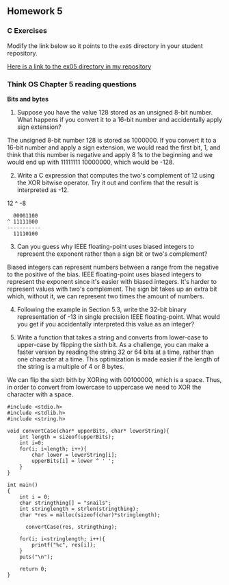 ## Homework 5

### C Exercises

Modify the link below so it points to the `ex05` directory in your
student repository.

[Here is a link to the ex05 directory in my repository](https://github.com/YOUR_GITHUB_USERNAME_HERE/ExercisesInC/tree/master/exercises/ex05)

### Think OS Chapter 5 reading questions

**Bits and bytes**

1) Suppose you have the value 128 stored as an unsigned 8-bit number.  What happens if you convert
it to a 16-bit number and accidentally apply sign extension?

The unsigned 8-bit number 128 is stored as 1000000. If you convert it to a 16-bit number and apply a sign extension, we would read the first bit, 1, and think that this number is negative and apply 8 1s to the beginning and we would end up with 11111111 10000000, which would be -128.

2) Write a C expression that computes the two's complement of 12 using the XOR bitwise operator.
Try it out and confirm that the result is interpreted as -12.

12 ^ -8

```
  00001100
^ 11111000
-----------
  11110100
```

3) Can you guess why IEEE floating-point uses biased integers to represent the exponent rather than a
sign bit or two's complement?

Biased integers can represent numbers between a range from the negative to the positive of the bias. IEEE floating-point uses biased integers to represent the exponent since it's easier with biased integers. It's harder to represent values with two's complement. The sign bit takes up an extra bit which, without it, we can represent two times the amount of numbers.

4) Following the example in Section 5.3, write the 32-bit binary representation of -13 in single precision
IEEE floating-point.  What would you get if you accidentally interpreted this value as an integer?


5) Write a function that takes a string and converts from lower-case to upper-case by flipping the sixth bit.
As a challenge, you can make a faster version by reading the string 32 or 64 bits at a time, rather than one
character at a time.  This optimization is made easier if the length of the string is a multiple of 4 or 8 bytes.

We can flip the sixth bith by XORing with 00100000, which is a space. Thus, in order to convert from lowercase to uppercase we need to XOR the character with a space.

```
#include <stdio.h>
#include <stdlib.h>
#include <string.h>

void convertCase(char* upperBits, char* lowerString){
	int length = sizeof(upperBits);
	int i=0;
	for(i; i<length; i++){
		char lower = lowerString[i];
    	upperBits[i] = lower ^ ' ';
	}
}

int main()
{
	int i = 0;
    char stringthing[] = "snails";
    int stringlength = strlen(stringthing);
    char *res = malloc(sizeof(char)*stringlength);

	  convertCase(res, stringthing);

    for(i; i<stringlength; i++){
    	printf("%c", res[i]);
    }
    puts("\n");

    return 0;
}
```


